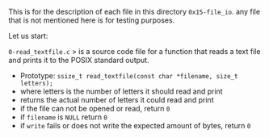 This is for the description of each file in this directory `0x15-file_io`.
any file that is not mentioned here is for testing purposes.

Let us start:


`0-read_textfile.c` > is a source code file for a function that reads a text file and prints it to the POSIX standard output.
- Prototype: `ssize_t read_textfile(const char *filename, size_t letters);`
- where letters is the number of letters it should read and print
- returns the actual number of letters it could read and print
- if the file can not be opened or read, return `0`
- if `filename` is `NULL` return `0`
- if `write` fails or does not write the expected amount of bytes, return `0`
